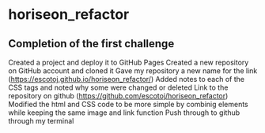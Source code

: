 # horiseon_refactor
## Completion of the first challenge
Created a project and deploy it to GitHub Pages
Created a new repository on GitHub account and cloned it
Gave my repository a new name for the link (https://escotoj.github.io/horiseon_refactor/)
Added notes to each of the CSS tags and noted why some were changed or deleted
Link to the repository on github (https://github.com/escotoj/horiseon_refactor)
Modified the html and CSS code to be more simple by combinig elements while keeping the same image and link function
Push through to github through my terminal 
